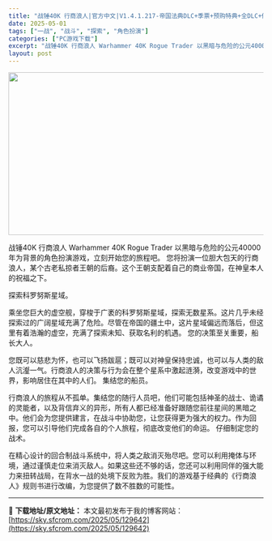 ```yaml
---
title: "战锤40K 行商浪人|官方中文|V1.4.1.217-帝国法典DLC+季票+预购特典+全DLC+修改器|解压即撸|"
date: 2025-05-01
tags: ["一战", "战斗", "探索", "角色扮演"]
categories: ["PC游戏下载"]
excerpt: "战锤40K 行商浪人 Warhammer 40K Rogue Trader 以黑暗与危险的公元40000年为背景的角色扮演游戏，立刻开始您的旅程吧。 您将扮演一位胆大包天的行商浪人，某个古老私掠者王朝的后裔。这个王朝支配着自己的商业帝国，在神皇本人的祝福之下。 探索科罗努斯星域。 乘坐您巨大的虚空舰&hellip;"
layout: post
---
```


<img class="aligncenter size-full wp-image-129639" src="https://sky.sfcrom.com/wp-content/uploads/2025/05/2025050109404970.webp" alt="" width="570" height="321" />

战锤40K 行商浪人 Warhammer 40K Rogue Trader
以黑暗与危险的公元40000年为背景的角色扮演游戏，立刻开始您的旅程吧。 您将扮演一位胆大包天的行商浪人，某个古老私掠者王朝的后裔。这个王朝支配着自己的商业帝国，在神皇本人的祝福之下。

探索科罗努斯星域。

乘坐您巨大的虚空舰，穿梭于广袤的科罗努斯星域，探索无数星系。这片几乎未经探索过的广阔星域充满了危险。尽管在帝国的疆土中，这片星域偏远而落后，但这里有着浩瀚的虚空，充满了探索未知、获取名利的机遇。
您的决策至关重要，船长大人。

您既可以慈悲为怀，也可以飞扬跋扈；既可以对神皇保持忠诚，也可以与人类的敌人沆瀣一气。行商浪人的决策与行为会在整个星系中激起涟漪，改变游戏中的世界，影响居住在其中的人们。
集结您的船员。

行商浪人的旅程从不孤单。集结您的随行人员吧，他们可能包括神圣的战士、诡谲的灵能者，以及背信弃义的异形，所有人都已经准备好跟随您前往星间的黑暗之中。他们会为您提供建言，在战斗中协助您，让您获得更为强大的权力。作为回报，您可以引导他们完成各自的个人旅程，彻底改变他们的命运。
仔细制定您的战术。

在精心设计的回合制战斗系统中，将人类之敌消灭殆尽吧。您可以利用掩体与环境，通过谨慎走位来消灭敌人。如果这些还不够的话，您还可以利用同伴的强大能力来扭转战局，在背水一战的处境下反败为胜。我们的游戏基于经典的《行商浪人》规则书进行改编，为您提供了数不胜数的可能性。

---
📖 **下载地址/原文地址：** 本文最初发布于我的博客网站：[https://sky.sfcrom.com/2025/05/129642](https://sky.sfcrom.com/2025/05/129642)

